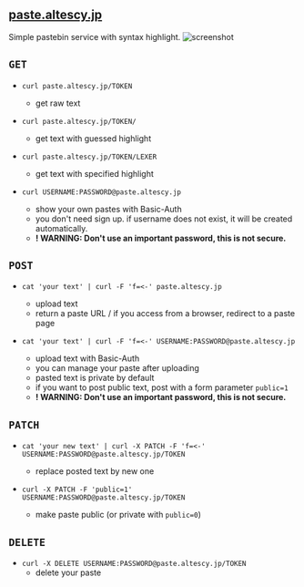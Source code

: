 [paste.altescy.jp](https://paste.altescy.jp)
---

Simple pastebin service with syntax highlight.
![screenshot](https://i.imgur.com/qOgU9GC.png)


## `GET`

- `curl paste.altescy.jp/TOKEN`
  - get raw text

- `curl paste.altescy.jp/TOKEN/`
  - get text with guessed highlight

- `curl paste.altescy.jp/TOKEN/LEXER`
  - get text with specified highlight

- `curl USERNAME:PASSWORD@paste.altescy.jp`
  - show your own pastes with Basic-Auth
  - you don't need sign up. if username does not exist, it will be created automatically.
  - **! WARNING: Don't use an important password, this is not secure.**

## `POST`

- `cat 'your text' | curl -F 'f=<-' paste.altescy.jp`
  - upload text
  - return a paste URL / if you access from a browser, redirect to a paste page

- `cat 'your text' | curl -F 'f=<-' USERNAME:PASSWORD@paste.altescy.jp`
  - upload text with Basic-Auth
  - you can manage your paste after uploading
  - pasted text is private by default
  - if you want to post public text, post with a form parameter `public=1`
  - **! WARNING: Don't use an important password, this is not secure.**


## `PATCH`

- `cat 'your new text' | curl -X PATCH -F 'f=<-' USERNAME:PASSWORD@paste.altescy.jp/TOKEN`
  - replace posted text by new one

- `curl -X PATCH -F 'public=1' USERNAME:PASSWORD@paste.altescy.jp/TOKEN`
  - make paste public (or private with `public=0`)
  

## `DELETE`

- `curl -X DELETE USERNAME:PASSWORD@paste.altescy.jp/TOKEN`
  - delete your paste
